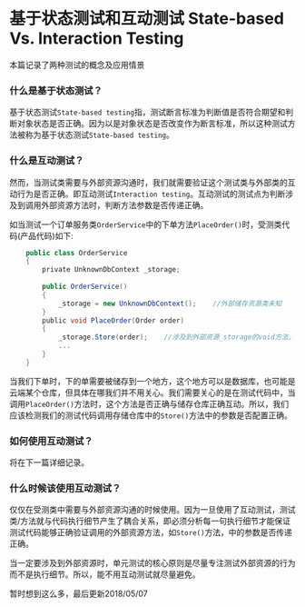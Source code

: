 # 基于状态测试和互动测试 State-based Vs. Interaction Testing
本篇记录了两种测试的概念及应用情景

### 什么是基于状态测试？
基于状态测试`State-based testing`指，测试断言标准为判断值是否符合期望和判断对象状态是否正确。因为以是对象状态是否改变作为断言标准，所以这种测试方法被称为基于状态测试`State-based testing`。

### 什么是互动测试？
然而，当测试类需要与外部资源沟通时，我们就需要验证这个测试类与外部类的互动行为是否正确。即互动测试`Interaction testing`。互动测试的测试点为判断涉及到调用外部资源方法时，判断方法参数是否传递正确。

如当测试一个订单服务类`OrderService`中的下单方法`PlaceOrder()`时，受测类代码(产品代码)如下:
```c#
    public class OrderService
    {
        private UnknownDbContext _storage;
        
        public OrderService()
        {
            _storage = new UnknownDbContext();    //外部储存资源类未知
        }
        public void PlaceOrder(Order order)
        {
            _storage.Store(order);    //涉及到外部资源_storage的void方法，测试时，判断这个方法参数是否传递正确即可完成互动测试
            ...
        }
    }
```
当我们下单时，下的单需要被储存到一个地方，这个地方可以是数据库，也可能是云端某个仓库，但具体在哪我们并不用关心。我们需要关心的是在测试代码中，当调用`PlaceOrder()`方法时，这个方法是否正确与储存仓库正确互动。所以，我们应该检测我们的测试代码调用存储仓库中的`Store()`方法中的参数是否配置正确。

### 如何使用互动测试？
将在下一篇详细记录。

### 什么时候该使用互动测试？
仅仅在受测类中需要与外部资源沟通的时候使用。因为一旦使用了互动测试，测试类/方法就与代码执行细节产生了耦合关系，即必须分析每一句执行细节才能保证测试代码能够正确验证调用的外部资源方法，如`Store()`方法，中的参数是否传递正确。

当一定要涉及到外部资源时，单元测试的核心原则是尽量专注测试外部资源的行为而不是执行细节。所以，能不用互动测试就尽量避免。

暂时想到这么多，最后更新2018/05/07
